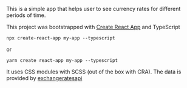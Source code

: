 This is a simple app that helps user to see currency rates for different periods of time.


This project was bootstrapped with [Create React App](https://github.com/facebook/create-react-app) and TypeScript

`npx create-react-app my-app --typescript`

or

`yarn create react-app my-app --typescript`

It uses CSS modules with SCSS (out of the box with CRA).
The data is provided by [exchangeratesapi](https://exchangeratesapi.io/)